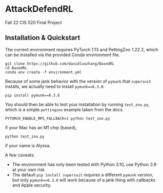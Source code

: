 # AttackDefendRL
Fall 22 CIS 520 Final Project

## Installation & Quickstart

The current environment requires PyTorch 1.13 and PettingZoo 1.22.2, which can be installed via the provided Conda environment file. 

```
git clone https://github.com/davidluozhang/BasedRL
cd BasedRL
conda env create -f environment.yml
```
Because of some jank behavior with the version of `pymunk` that `supersuit` installs, we actually need to install `pymunk==6.3.0`:

```
pip install pymunk==6.3.0
```

You should then be able to test your installation by running `test_zoo.py`, which is a simple `pettingzoo` example taken from the docs.

```
PYTORCH_ENABLE_MPS_FALLBACK=1 python test_zoo.py
```
if your Mac has an M1 chip (based),
```
python test_zoo.py
```
if your name is Alyssa.

A few caveats:
- The environment has only been tested with Python 3.10, use Python 3.9 at your own risk
- The default `pip install supersuit` requires a different `pymunk` version, but only `pymunk==6.3.0` will work because of a jank thing with callbacks and Apple security. 

